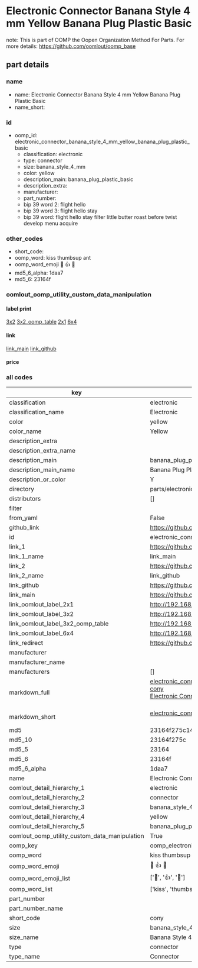 # Electronic Connector Banana Style 4 mm Yellow Banana Plug Plastic Basic  

note: This is part of OOMP the Oopen Organization Method For Parts. For more details: https://github.com/oomlout/oomp_base

##  part details
  







### name
* name: Electronic Connector Banana Style 4 mm Yellow Banana Plug Plastic Basic
* name_short: 
### id
* oomp_id: electronic_connector_banana_style_4_mm_yellow_banana_plug_plastic_basic
  * classification: electronic
  * type: connector
  * size: banana_style_4_mm
  * color: yellow
  * description_main: banana_plug_plastic_basic
  * description_extra: 
  * manufacturer: 
  * part_number: 
  * bip 39 word 2: flight hello
  * bip 39 word 3: flight hello stay
  * bip 39 word: flight hello stay filter little butter roast before twist develop menu acquire

### other_codes
* short_code: 
* oomp_word: kiss thumbsup ant
* oomp_word_emoji :kiss: :thumbsup: :ant:
* md5_6_alpha: 1daa7
* md5_6: 23164f






### oomlout_oomp_utility_custom_data_manipulation
#### label print
[3x2](http://192.168.1.245:1112/?label=oomp%201daa7)
[3x2_oomp_table](http://192.168.1.108:1112/?label=oomp%201daa7)
[2x1](http://192.168.1.242:1112/?label=oomp%201daa7)
[6x4](http://192.168.1.55:1112/?label=oomp%201daa7)    

#### link

[link_main](https://github.com/oomlout/oomlout_oomp_version_1_messy/tree/main/parts/electronic_connector_banana_style_4_mm_yellow_banana_plug_plastic_basic) [link_github](https://github.com/oomlout/oomlout_oomp_version_1_messy/tree/main/parts/electronic_connector_banana_style_4_mm_yellow_banana_plug_plastic_basic)                             

#### price







### all codes 
| key | value |  
| --- | --- |  
| classification | electronic |  
| classification_name | Electronic |  
| color | yellow |  
| color_name | Yellow |  
| description_extra |  |  
| description_extra_name |  |  
| description_main | banana_plug_plastic_basic |  
| description_main_name | Banana Plug Plastic Basic |  
| description_or_color | Y  |  
| directory | parts/electronic_connector_banana_style_4_mm_yellow_banana_plug_plastic_basic |  
| distributors | [] |  
| filter |  |  
| from_yaml | False |  
| github_link | https://github.com/oomlout/oomlout_oomp_part_src/tree/main/parts/electronic_connector_banana_style_4_mm_yellow_banana_plug_plastic_basic |  
| id | electronic_connector_banana_style_4_mm_yellow_banana_plug_plastic_basic |  
| link_1 | https://github.com/oomlout/oomlout_oomp_version_1_messy/tree/main/parts/electronic_connector_banana_style_4_mm_yellow_banana_plug_plastic_basic |  
| link_1_name | link_main |  
| link_2 | https://github.com/oomlout/oomlout_oomp_version_1_messy/tree/main/parts/electronic_connector_banana_style_4_mm_yellow_banana_plug_plastic_basic |  
| link_2_name | link_github |  
| link_github | https://github.com/oomlout/oomlout_oomp_version_1_messy/tree/main/parts/electronic_connector_banana_style_4_mm_yellow_banana_plug_plastic_basic |  
| link_main | https://github.com/oomlout/oomlout_oomp_version_1_messy/tree/main/parts/electronic_connector_banana_style_4_mm_yellow_banana_plug_plastic_basic |  
| link_oomlout_label_2x1 | http://192.168.1.242:1112/?label=oomp%201daa7 |  
| link_oomlout_label_3x2 | http://192.168.1.245:1112/?label=oomp%201daa7 |  
| link_oomlout_label_3x2_oomp_table | http://192.168.1.108:1112/?label=oomp%201daa7 |  
| link_oomlout_label_6x4 | http://192.168.1.55:1112/?label=oomp%201daa7 |  
| link_redirect | https://github.com/oomlout/oomlout_oomp_version_1_messy/tree/main/parts/electronic_connector_banana_style_4_mm_yellow_banana_plug_plastic_basic |  
| manufacturer |  |  
| manufacturer_name |  |  
| manufacturers | [] |  
| markdown_full | [electronic_connector_banana_style_4_mm_yellow_banana_plug_plastic_basic](none)<br>[cony](none)<br>[Electronic Connector Banana Style 4 Mm Yellow Banana Plug Plastic Basic](none)<br><br> |  
| markdown_short | [electronic_connector_banana_style_4_mm_yellow_banana_plug_plastic_basic](none)<br><br> |  
| md5 | 23164f275c1437607d414567a9dab2c7 |  
| md5_10 | 23164f275c |  
| md5_5 | 23164 |  
| md5_6 | 23164f |  
| md5_6_alpha | 1daa7 |  
| name | Electronic Connector Banana Style 4 mm Yellow Banana Plug Plastic Basic |  
| oomlout_detail_hierarchy_1 | electronic |  
| oomlout_detail_hierarchy_2 | connector |  
| oomlout_detail_hierarchy_3 | banana_style_4_mm |  
| oomlout_detail_hierarchy_4 | yellow |  
| oomlout_detail_hierarchy_5 | banana_plug_plastic_basic |  
| oomlout_oomp_utility_custom_data_manipulation | True |  
| oomp_key | oomp_electronic_connector_banana_style_4_mm_yellow_banana_plug_plastic_basic |  
| oomp_word | kiss thumbsup ant |  
| oomp_word_emoji | :kiss: :thumbsup: :ant: |  
| oomp_word_emoji_list | [':kiss:', ':thumbsup:', ':ant:'] |  
| oomp_word_list | ['kiss', 'thumbsup', 'ant'] |  
| part_number |  |  
| part_number_name |  |  
| short_code | cony |  
| size | banana_style_4_mm |  
| size_name | Banana Style 4 mm |  
| type | connector |  
| type_name | Connector |  
